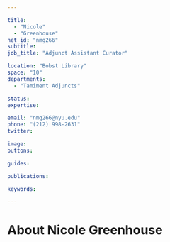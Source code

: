 ```yaml
---

title:
  - "Nicole"
  - "Greenhouse"
net_id: "nmg266"
subtitle: 
job_title: "Adjunct Assistant Curator"

location: "Bobst Library"
space: "10"
departments:
  - "Tamiment Adjuncts"

status: 
expertise:

email: "nmg266@nyu.edu"
phone: "(212) 998-2631"
twitter: 

image: 
buttons:

guides:

publications:

keywords:

---
```


# About Nicole Greenhouse



